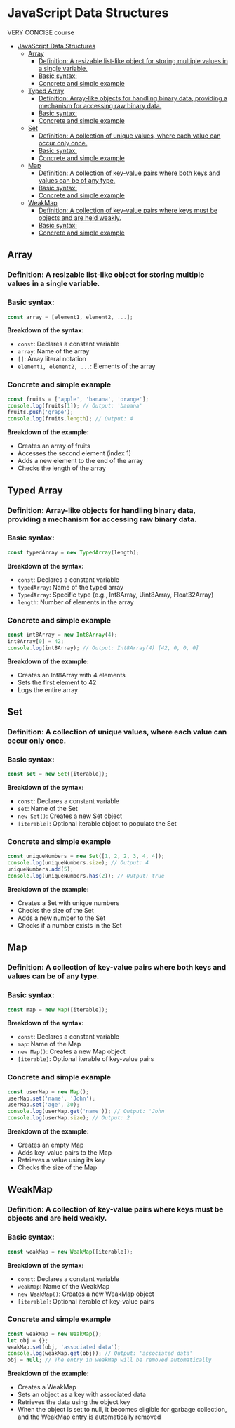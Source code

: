 # JavaScript Data Structures

VERY CONCISE course

- [JavaScript Data Structures](#javascript-data-structures)
  - [Array](#array)
    - [Definition: A resizable list-like object for storing multiple values in a single variable.](#definition-a-resizable-list-like-object-for-storing-multiple-values-in-a-single-variable)
    - [Basic syntax:](#basic-syntax)
    - [Concrete and simple example](#concrete-and-simple-example)
  - [Typed Array](#typed-array)
    - [Definition: Array-like objects for handling binary data, providing a mechanism for accessing raw binary data.](#definition-array-like-objects-for-handling-binary-data-providing-a-mechanism-for-accessing-raw-binary-data)
    - [Basic syntax:](#basic-syntax-1)
    - [Concrete and simple example](#concrete-and-simple-example-1)
  - [Set](#set)
    - [Definition: A collection of unique values, where each value can occur only once.](#definition-a-collection-of-unique-values-where-each-value-can-occur-only-once)
    - [Basic syntax:](#basic-syntax-2)
    - [Concrete and simple example](#concrete-and-simple-example-2)
  - [Map](#map)
    - [Definition: A collection of key-value pairs where both keys and values can be of any type.](#definition-a-collection-of-key-value-pairs-where-both-keys-and-values-can-be-of-any-type)
    - [Basic syntax:](#basic-syntax-3)
    - [Concrete and simple example](#concrete-and-simple-example-3)
  - [WeakMap](#weakmap)
    - [Definition: A collection of key-value pairs where keys must be objects and are held weakly.](#definition-a-collection-of-key-value-pairs-where-keys-must-be-objects-and-are-held-weakly)
    - [Basic syntax:](#basic-syntax-4)
    - [Concrete and simple example](#concrete-and-simple-example-4)


## Array

### Definition: A resizable list-like object for storing multiple values in a single variable.

### Basic syntax:

```javascript
const array = [element1, element2, ...];
```

**Breakdown of the syntax:**
- `const`: Declares a constant variable
- `array`: Name of the array
- `[]`: Array literal notation
- `element1, element2, ...`: Elements of the array

### Concrete and simple example

```javascript
const fruits = ['apple', 'banana', 'orange'];
console.log(fruits[1]); // Output: 'banana'
fruits.push('grape');
console.log(fruits.length); // Output: 4
```

**Breakdown of the example:**
- Creates an array of fruits
- Accesses the second element (index 1)
- Adds a new element to the end of the array
- Checks the length of the array

## Typed Array

### Definition: Array-like objects for handling binary data, providing a mechanism for accessing raw binary data.

### Basic syntax:
```javascript
const typedArray = new TypedArray(length);
```

**Breakdown of the syntax:**
- `const`: Declares a constant variable
- `typedArray`: Name of the typed array
- `TypedArray`: Specific type (e.g., Int8Array, Uint8Array, Float32Array)
- `length`: Number of elements in the array

### Concrete and simple example

```javascript
const int8Array = new Int8Array(4);
int8Array[0] = 42;
console.log(int8Array); // Output: Int8Array(4) [42, 0, 0, 0]
```

**Breakdown of the example:**
- Creates an Int8Array with 4 elements
- Sets the first element to 42
- Logs the entire array

## Set

### Definition: A collection of unique values, where each value can occur only once.

### Basic syntax:
```javascript
const set = new Set([iterable]);
```

**Breakdown of the syntax:**
- `const`: Declares a constant variable
- `set`: Name of the Set
- `new Set()`: Creates a new Set object
- `[iterable]`: Optional iterable object to populate the Set

### Concrete and simple example

```javascript
const uniqueNumbers = new Set([1, 2, 2, 3, 4, 4]);
console.log(uniqueNumbers.size); // Output: 4
uniqueNumbers.add(5);
console.log(uniqueNumbers.has(2)); // Output: true
```

**Breakdown of the example:**
- Creates a Set with unique numbers
- Checks the size of the Set
- Adds a new number to the Set
- Checks if a number exists in the Set

## Map

### Definition: A collection of key-value pairs where both keys and values can be of any type.

### Basic syntax:
```javascript
const map = new Map([iterable]);
```

**Breakdown of the syntax:**
- `const`: Declares a constant variable
- `map`: Name of the Map
- `new Map()`: Creates a new Map object
- `[iterable]`: Optional iterable of key-value pairs

### Concrete and simple example

```javascript
const userMap = new Map();
userMap.set('name', 'John');
userMap.set('age', 30);
console.log(userMap.get('name')); // Output: 'John'
console.log(userMap.size); // Output: 2
```

**Breakdown of the example:**
- Creates an empty Map
- Adds key-value pairs to the Map
- Retrieves a value using its key
- Checks the size of the Map

## WeakMap

### Definition: A collection of key-value pairs where keys must be objects and are held weakly.

### Basic syntax:
```javascript
const weakMap = new WeakMap([iterable]);
```

**Breakdown of the syntax:**
- `const`: Declares a constant variable
- `weakMap`: Name of the WeakMap
- `new WeakMap()`: Creates a new WeakMap object
- `[iterable]`: Optional iterable of key-value pairs

### Concrete and simple example

```javascript
const weakMap = new WeakMap();
let obj = {};
weakMap.set(obj, 'associated data');
console.log(weakMap.get(obj)); // Output: 'associated data'
obj = null; // The entry in weakMap will be removed automatically
```

**Breakdown of the example:**
- Creates a WeakMap
- Sets an object as a key with associated data
- Retrieves the data using the object key
- When the object is set to null, it becomes eligible for garbage collection, and the WeakMap entry is automatically removed